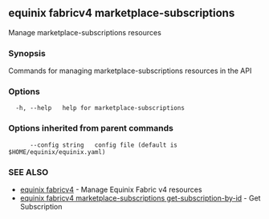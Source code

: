 ## equinix fabricv4 marketplace-subscriptions

Manage marketplace-subscriptions resources

### Synopsis

Commands for managing marketplace-subscriptions resources in the API

### Options

```
  -h, --help   help for marketplace-subscriptions
```

### Options inherited from parent commands

```
      --config string   config file (default is $HOME/equinix/equinix.yaml)
```

### SEE ALSO

* [equinix fabricv4](equinix_fabricv4.md)	 - Manage Equinix Fabric v4 resources
* [equinix fabricv4 marketplace-subscriptions get-subscription-by-id](equinix_fabricv4_marketplace-subscriptions_get-subscription-by-id.md)	 - Get Subscription

